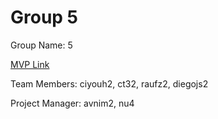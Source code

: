 # Group 5
Group Name: 5

[MVP Link](https://docs.google.com/document/d/1b5zm-y4WRxM3_L1h42RG82I5jD5jkdu3IMSG1uUB6c0/edit?usp=sharing)

Team Members:  ciyouh2, ct32, raufz2, diegojs2

Project Manager: avnim2, nu4
